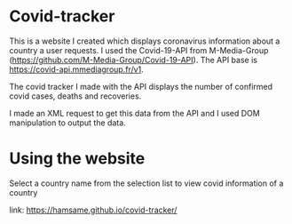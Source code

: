 # Covid-tracker

This is a website I created which displays coronavirus information about a country a user requests. I used the Covid-19-API from M-Media-Group (https://github.com/M-Media-Group/Covid-19-API). The API base is https://covid-api.mmediagroup.fr/v1.

The covid tracker I made with the API displays the number of confirmed covid cases, deaths and recoveries.

I made an XML request to get this data from the API and I used DOM manipulation to output the data.

# Using the website

Select a country name from the selection list to view covid information of a country

link: https://hamsame.github.io/covid-tracker/
